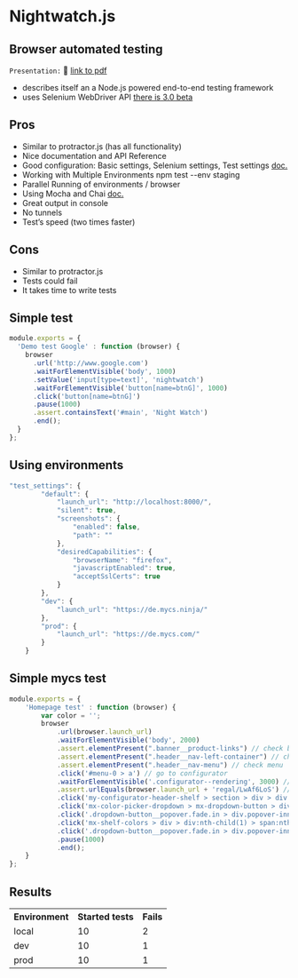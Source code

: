 # Nightwatch.js
## Browser automated testing

```Presentation:``` :book: [link to pdf](../images/nightwatch-slides/Nightwatch.js.pdf)

- describes itself an a Node.js powered end-to-end testing framework
- uses Selenium WebDriver API [there is 3.0 beta](http://selenium-release.storage.googleapis.com/index.html)

## Pros

- Similar to protractor.js (has all functionality)
- Nice documentation and API Reference
- Good configuration: Basic settings, Selenium settings, Test settings [doc.](http://nightwatchjs.org/guide)
- Working with Multiple Environments npm test --env staging
- Parallel Running of environments / browser
- Using Mocha and Chai [doc.](http://nightwatchjs.org/guide#using-mocha)
- Great output in console
- No tunnels
- Test’s speed (two times faster)


## Cons

- Similar to protractor.js
- Tests could fail
- It takes time to write tests

## Simple test
```js
module.exports = {
  'Demo test Google' : function (browser) {
    browser
      .url('http://www.google.com')
      .waitForElementVisible('body', 1000)
      .setValue('input[type=text]', 'nightwatch')
      .waitForElementVisible('button[name=btnG]', 1000)
      .click('button[name=btnG]')
      .pause(1000)
      .assert.containsText('#main', 'Night Watch')
      .end();
  }
};
```

## Using environments
```js
"test_settings": {
        "default": {
            "launch_url": "http://localhost:8000/",
            "silent": true,
            "screenshots": {
                "enabled": false,
                "path": ""
            },
            "desiredCapabilities": {
                "browserName": "firefox",
                "javascriptEnabled": true,
                "acceptSslCerts": true
            }
        },
        "dev": {
            "launch_url": "https://de.mycs.ninja/"
        },
        "prod": {
            "launch_url": "https://de.mycs.com/"
        }
    }
```

## Simple mycs test

```js
module.exports = {
    'Homepage test' : function (browser) {
        var color = '';
        browser
            .url(browser.launch_url)
            .waitForElementVisible('body', 2000)
            .assert.elementPresent(".banner__product-links") // check banner
            .assert.elementPresent(".header__nav-left-container") // check logo
            .assert.elementPresent(".header__nav-menu") // check menu
            .click('#menu-0 > a') // go to configurator
            .waitForElementVisible('.configurator--rendering', 3000) // wait for configurator
            .assert.urlEquals(browser.launch_url + 'regal/LwAf6LoS') // check url
            .click('my-configurator-header-shelf > section > div > div > div:nth-child(4) > mx-icon-button > button') // change color
            .click('mx-color-picker-dropdown > mx-dropdown-button > div > mx-icon-button > button')
            .click('.dropdown-button__popover.fade.in > div.popover-inner > div > div > ng-repeat:nth-child(5) > div.dropdown-button__option > mx-icon-button > button')
            .click('mx-shelf-colors > div > div:nth-child(1) > span:nth-child(2) > mx-dropdown-button > div > mx-icon-button > button')
            .click('.dropdown-button__popover.fade.in > div.popover-inner > div > div > ng-repeat:nth-child(3) > div > mx-icon-button > button')
            .pause(1000)
            .end();
    }
};
```

## Results
<table>
<tr>
  <th>Environment</th>
  <th>Started tests</th>
  <th>Fails</th>
</tr>
<tr>
  <td>local</td>
  <td>10</td>
  <td>2</td>
<tr>
<tr>
  <td>dev</td>
  <td>10</td>
  <td>1</td>
<tr>
<tr>
  <td>prod</td>
  <td>10</td>
  <td>1</td>
<tr>
</table>
